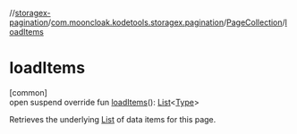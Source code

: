 //[storagex-pagination](../../../index.md)/[com.mooncloak.kodetools.storagex.pagination](../index.md)/[PageCollection](index.md)/[loadItems](load-items.md)

# loadItems

[common]\
open suspend override fun [loadItems](load-items.md)(): [List](https://kotlinlang.org/api/latest/jvm/stdlib/kotlin.collections/-list/index.html)&lt;[Type](index.md)&gt;

Retrieves the underlying [List](https://kotlinlang.org/api/latest/jvm/stdlib/kotlin.collections/-list/index.html) of data items for this page.
